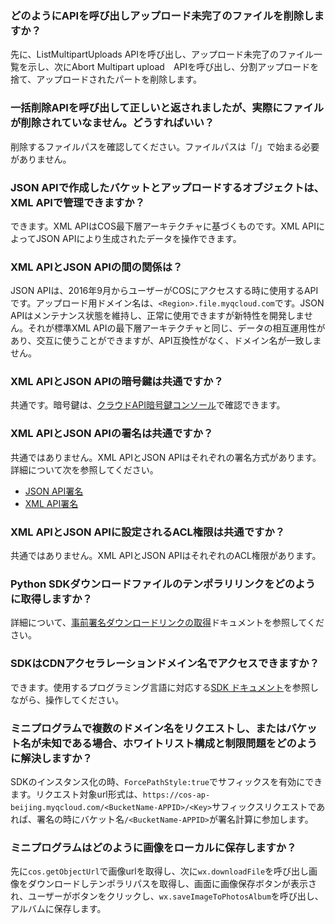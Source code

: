 ### どのようにAPIを呼び出しアップロード未完了のファイルを削除しますか？

先に、ListMultipartUploads APIを呼び出し、アップロード未完了のファイル一覧を示し、次にAbort Multipart upload　APIを呼び出し、分割アップロードを捨て、アップロードされたパートを削除します。

### 一括削除APIを呼び出して正しいと返されましたが、実際にファイルが削除されていなません。どうすればいい？

削除するファイルパスを確認してください。ファイルパスは「/」で始まる必要がありません。

### JSON APIで作成したバケットとアップロードするオブジェクトは、XML APIで管理できますか？

できます。XML APIはCOS最下層アーキテクチャに基づくものです。XML APIによってJSON APIにより生成されたデータを操作できます。

### XML APIとJSON APIの間の関係は？

 JSON APIは、2016年9月からユーザーがCOSにアクセスする時に使用するAPIです。アップロード用ドメイン名は、`<Region>.file.myqcloud.com`です。JSON APIはメンテナンス状態を維持し、正常に使用できますが新特性を開発しません。それが標準XML APIの最下層アーキテクチャと同じ、データの相互運用性があり、交互に使うことができますが、API互換性がなく、ドメイン名が一致しません。

### XML APIとJSON APIの暗号鍵は共通ですか？

共通です。暗号鍵は、[クラウドAPI暗号鍵コンソール](https://console.cloud.tencent.com/capi)で確認できます。

### XML APIとJSON APIの署名は共通ですか？

共通ではありません。XML APIとJSON APIはそれぞれの署名方式があります。詳細について次を参照してください。

- [JSON API署名](https://cloud.tencent.com/document/product/436/6054)
- [XML API署名](https://cloud.tencent.com/document/product/436/7778)

### XML APIとJSON APIに設定されるACL権限は共通ですか？

共通ではありません。XML APIとJSON APIはそれぞれのACL権限があります。

### Python SDKダウンロードファイルのテンポラリリンクをどのように取得しますか？

詳細について、[事前署名ダウンロードリンクの取得](https://cloud.tencent.com/document/product/436/12270#.E8.8E.B7.E5.8F.96.E9.A2.84.E7.AD.BE.E5.90.8D.E4.B8.8B.E8.BD.BD.E9.93.BE.E6.8E.A5)ドキュメントを参照してください。

### SDKはCDNアクセラレーションドメイン名でアクセスできますか？

できます。使用するプログラミング言語に対応する[SDK ドキュメント](https://cloud.tencent.com/document/sdk)を参照しながら、操作してください。


### ミニプログラムで複数のドメイン名をリクエストし、またはバケット名が未知である場合、ホワイトリスト構成と制限問題をどのように解決しますか？

SDKのインスタンス化の時、`ForcePathStyle:true`でサフィックスを有効にできます。リクエスト対象url形式は、`https://cos-ap-beijing.myqcloud.com/<BucketName-APPID>/<Key>`サフィックスリクエストであれば、署名の時にバケット名`/<BucketName-APPID>`が署名計算に参加します。

### ミニプログラムはどのように画像をローカルに保存しますか？
先に`cos.getObjectUrl`で画像urlを取得し、次に`wx.downloadFile`を呼び出し画像をダウンロードしテンポラリパスを取得し、画面に画像保存ボタンが表示され、ユーザーがボタンをクリックし、`wx.saveImageToPhotosAlbum`を呼び出し、アルバムに保存します。

